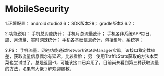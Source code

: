 # MobileSecurity
1.环境配置：
android studio3.6；
SDK版本29；
gradle版本3.6.2；

2.功能说明：
手机总网速统计；
手机月总流量统计；
手机各非系统APP每日、周、月流量、实时网速统计；
手机各基础信息统计，包括型号、系统等；

3.PS：
手机流量、网速功能通过NetworkStatsManager实现，该接口稳定性较差，获取流量信息偶尔有延迟，比较看脸；
另：使用TrafficStats获取的方法本菜菜也尝试过了，总是返回-1，可能该接口已弃用了，目前尚未看到第三种获取流量的方法，如果有大佬了解欢迎赐教。
